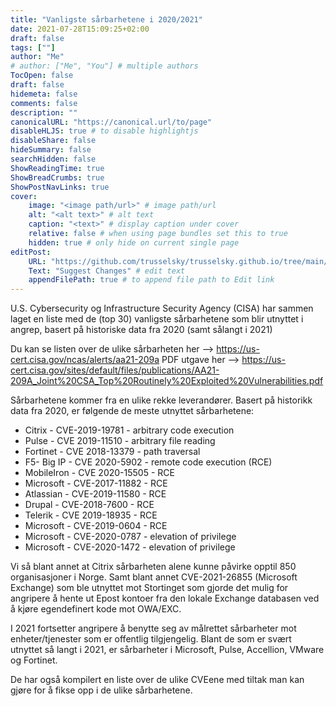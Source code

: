 ```yaml
---
title: "Vanligste sårbarhetene i 2020/2021"
date: 2021-07-28T15:09:25+02:00
draft: false
tags: [""]
author: "Me"
# author: ["Me", "You"] # multiple authors
TocOpen: false
draft: false
hidemeta: false
comments: false
description: ""
canonicalURL: "https://canonical.url/to/page"
disableHLJS: true # to disable highlightjs
disableShare: false
hideSummary: false
searchHidden: false
ShowReadingTime: true
ShowBreadCrumbs: true
ShowPostNavLinks: true
cover:
    image: "<image path/url>" # image path/url
    alt: "<alt text>" # alt text
    caption: "<text>" # display caption under cover
    relative: false # when using page bundles set this to true
    hidden: true # only hide on current single page
editPost:
    URL: "https://github.com/trusselsky/trusselsky.github.io/tree/main/content"
    Text: "Suggest Changes" # edit text
    appendFilePath: true # to append file path to Edit link
---
```

U.S. Cybersecurity og Infrastructure Security Agency (CISA) har sammen laget en liste med de (top 30) vanligste sårbarhetene som blir utnyttet i angrep, basert på historiske data fra 2020 (samt sålangt i 2021) 

Du kan se listen over de ulike sårbarheten her --> https://us-cert.cisa.gov/ncas/alerts/aa21-209a PDF utgave her --> https://us-cert.cisa.gov/sites/default/files/publications/AA21-209A_Joint%20CSA_Top%20Routinely%20Exploited%20Vulnerabilities.pdf 

Sårbarhetene kommer fra en ulike rekke leverandører. Basert på historikk data fra 2020, er følgende de meste utnyttet sårbarhetene: 

* Citrix - CVE-2019-19781 - arbitrary code execution
* Pulse - CVE 2019-11510 - arbitrary file reading
* Fortinet - CVE 2018-13379 - path traversal
* F5- Big IP - CVE 2020-5902 - remote code execution (RCE)
* MobileIron - CVE 2020-15505 - RCE
* Microsoft - CVE-2017-11882 - RCE
* Atlassian - CVE-2019-11580 - RCE
* Drupal - CVE-2018-7600 - RCE
* Telerik - CVE 2019-18935 - RCE
* Microsoft - CVE-2019-0604 - RCE
* Microsoft - CVE-2020-0787 - elevation of privilege
* Microsoft - CVE-2020-1472 - elevation of privilege

Vi så blant annet at Citrix sårbarheten alene kunne påvirke opptil 850 organisasjoner i Norge. Samt blant annet CVE-2021-26855 (Microsoft Exchange) som ble utnyttet mot Stortinget som gjorde det mulig for angripere å hente ut Epost kontoer fra den lokale Exchange databasen ved å kjøre egendefinert kode mot OWA/EXC. 

I 2021 fortsetter angripere å benytte seg av målrettet sårbarheter mot enheter/tjenester som er offentlig tilgjengelig. Blant de som er svært utnyttet så langt i 2021, er sårbarheter i Microsoft, Pulse, Accellion, VMware og Fortinet.

De har også kompilert en liste over de ulike CVEene med tiltak man kan gjøre for å fikse opp i de ulike sårbarhetene. 




